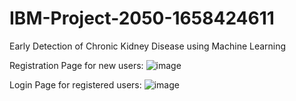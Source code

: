 # IBM-Project-2050-1658424611
Early Detection of Chronic Kidney Disease using Machine Learning

Registration Page for new users:
![image](https://user-images.githubusercontent.com/113632802/198840493-e89dcd4e-1a0c-42f1-aecc-389e7dbae91d.png)



Login Page for registered users:
![image](https://user-images.githubusercontent.com/113632802/198840561-8b20c0e2-d052-41c9-9dc7-fcf4f77eec13.png)

